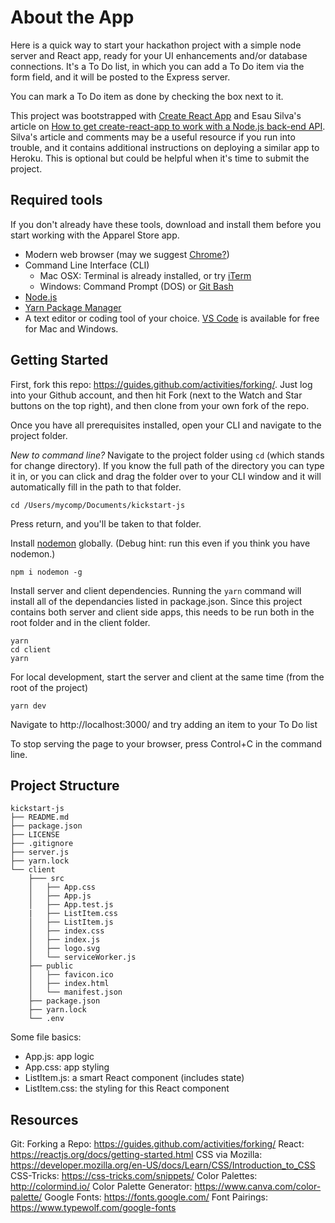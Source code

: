 # About the App

Here is a quick way to start your hackathon project with a simple node server and React app, ready for your UI enhancements and/or database connections. It's a To Do list, in which you can add a To Do item via the form field, and it will be posted to the Express server.

You can mark a To Do item as done by checking the box next to it.

This project was bootstrapped with [Create React App](https://github.com/facebook/create-react-app) and Esau Silva's article on [How to get create-react-app to work with a Node.js back-end API](https://medium.freecodecamp.org/how-to-make-create-react-app-work-with-a-node-backend-api-7c5c48acb1b0). Silva's article and comments may be a useful resource if you run into trouble, and it contains additional instructions on deploying a similar app to Heroku. This is optional but could be helpful when it's time to submit the project.

## Required tools

If you don't already have these tools, download and install them before you start working with the Apparel Store app.

- Modern web browser (may we suggest [Chrome?](https://www.google.com/chrome/browser))
- Command Line Interface (CLI)
  - Mac OSX: Terminal is already installed, or try [iTerm](https://www.iterm2.com/)
  - Windows: Command Prompt (DOS) or [Git Bash](https://gitforwindows.org/)
- [Node.js](https://nodejs.org/download/)
- [Yarn Package Manager](https://yarnpkg.com/lang/en/docs/install/)
- A text editor or coding tool of your choice. [VS Code](https://code.visualstudio.com/) is available for free for Mac and Windows.

## Getting Started

First, fork this repo: https://guides.github.com/activities/forking/. Just log into your Github account, and then hit Fork (next to the Watch and Star buttons on the top right), and then clone from your own fork of the repo.

Once you have all prerequisites installed, open your CLI and navigate to the project folder.

_New to command line?_ Navigate to the project folder using `cd` (which stands for change directory). If you know the full path of the directory you can type it in, or you can click and drag the folder over to your CLI window and it will automatically fill in the path to that folder.

```
cd /Users/mycomp/Documents/kickstart-js
```

Press return, and you'll be taken to that folder.

Install [nodemon](https://github.com/remy/nodemon) globally. (Debug hint: run this even if you think you have nodemon.)

```
npm i nodemon -g
```

Install server and client dependencies. Running the `yarn` command will install all of the dependancies listed in package.json. Since this project contains both server and client side apps, this needs to be run both in the root folder and in the client folder.

```
yarn
cd client
yarn
```

For local development, start the server and client at the same time (from the root of the project)

```
yarn dev
```

Navigate to http://localhost:3000/ and try adding an item to your To Do list

To stop serving the page to your browser, press Control+C in the command line.

## Project Structure

```
kickstart-js
├── README.md
├── package.json
├── LICENSE
├── .gitignore
├── server.js
├── yarn.lock
└── client
    ├─── src
    │   ├── App.css
    │   ├── App.js
    │   ├── App.test.js
    |   ├── ListItem.css
    │   ├── ListItem.js
    │   ├── index.css
    │   ├── index.js
    │   ├── logo.svg
    │   └── serviceWorker.js
    ├── public
    │   ├── favicon.ico
    │   ├── index.html
    │   └── manifest.json
    ├── package.json
    ├── yarn.lock
    └── .env
```

Some file basics:

- App.js: app logic
- App.css: app styling
- ListItem.js: a smart React component (includes state)
- ListItem.css: the styling for this React component

## Resources

Git: Forking a Repo: https://guides.github.com/activities/forking/
React: https://reactjs.org/docs/getting-started.html
CSS via Mozilla: https://developer.mozilla.org/en-US/docs/Learn/CSS/Introduction_to_CSS
CSS-Tricks: https://css-tricks.com/snippets/
Color Palettes: http://colormind.io/
Color Palette Generator: https://www.canva.com/color-palette/
Google Fonts: https://fonts.google.com/
Font Pairings: https://www.typewolf.com/google-fonts
